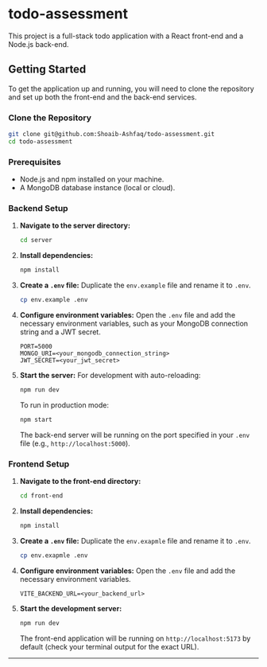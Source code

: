# todo-assessment

This project is a full-stack todo application with a React front-end and a Node.js back-end.

## Getting Started

To get the application up and running, you will need to clone the repository and set up both the front-end and the back-end services.

### Clone the Repository

```bash
git clone git@github.com:Shoaib-Ashfaq/todo-assessment.git
cd todo-assessment
```

### Prerequisites

- Node.js and npm installed on your machine.
- A MongoDB database instance (local or cloud).

### Backend Setup

1.  **Navigate to the server directory:**
    ```bash
    cd server
    ```

2.  **Install dependencies:**
    ```bash
    npm install
    ```

3.  **Create a `.env` file:**
    Duplicate the `env.example` file and rename it to `.env`.
    ```bash
    cp env.example .env
    ```

4.  **Configure environment variables:**
    Open the `.env` file and add the necessary environment variables, such as your MongoDB connection string and a JWT secret.
    ```
    PORT=5000
    MONGO_URI=<your_mongodb_connection_string>
    JWT_SECRET=<your_jwt_secret>
    ```

5.  **Start the server:**
    For development with auto-reloading:
    ```bash
    npm run dev
    ```
    To run in production mode:
    ```bash
    npm start
    ```
    The back-end server will be running on the port specified in your `.env` file (e.g., `http://localhost:5000`).

### Frontend Setup

1.  **Navigate to the front-end directory:**
    ```bash
    cd front-end
    ```

2.  **Install dependencies:**
    ```bash
    npm install
    ```

3.  **Create a `.env` file:**
    Duplicate the `env.exapmle` file and rename it to `.env`.
    ```bash
    cp env.exapmle .env
    ```

4.  **Configure environment variables:**
    Open the `.env` file and add the necessary environment variables.
    ```
    VITE_BACKEND_URL=<your_backend_url>
    ```

5.  **Start the development server:**
    ```bash
    npm run dev
    ```
    The front-end application will be running on `http://localhost:5173` by default (check your terminal output for the exact URL).

---